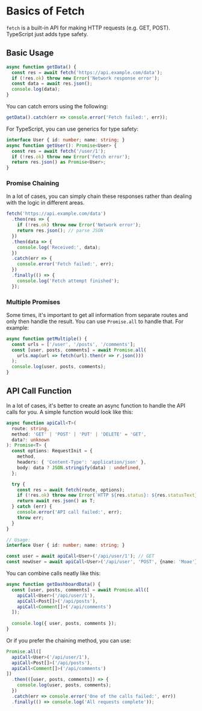 # Basics of Fetch

`fetch` is a built-in API for making HTTP requests (e.g. GET, POST). TypeScript just adds type safety.

## Basic Usage

```typescript
async function getData() {
  const res = await fetch('https://api.example.com/data');
  if (!res.ok) throw new Error('Network response error');
  const data = await res.json();
  console.log(data);
}
```

You can catch errors using the following:

```typescript
getData().catch(err => console.error('Fetch failed:', err));
```

For TypeScript, you can use generics for type safety:

```typescript
interface User { id: number; name: string; }
async function getUser(): Promise<User> {
  const res = await fetch('/user/1');
  if (!res.ok) throw new Error('Fetch error');
  return res.json() as Promise<User>;
}
```

### Promise Chaining

In a lot of cases, you can simply chain these responses rather than dealing with the logic in different areas.

```typescript
fetch('https://api.example.com/data')
  .then(res => {
    if (!res.ok) throw new Error('Network error');
    return res.json(); // parse JSON
  })
  .then(data => {
    console.log('Received:', data);
  })
  .catch(err => {
    console.error('Fetch failed:', err);
  })
  .finally(() => {
    console.log('Fetch attempt finished');
  });
```

### Multiple Promises

Some times, it's important to get all information from separate routes and only then handle the result. You can use `Promise.all` to handle that. For example:

``` typescript
async function getMultiple() {
  const urls = ['/user', '/posts', '/comments'];
  const [user, posts, comments] = await Promise.all(
    urls.map(url => fetch(url).then(r => r.json()))
  );
  console.log(user, posts, comments);
}
```

## API Call Function

In a lot of cases, it's better to create an async function to handle the API calls for you. A simple function would look like this:

```typescript
async function apiCall<T>(
  route: string,
  method: 'GET' | 'POST' | 'PUT' | 'DELETE' = 'GET',
  data?: unknown
): Promise<T> {
  const options: RequestInit = {
    method,
    headers: { 'Content-Type': 'application/json' },
    body: data ? JSON.stringify(data) : undefined,
  };

  try {
    const res = await fetch(route, options);
    if (!res.ok) throw new Error(`HTTP ${res.status}: ${res.statusText}`);
    return await res.json() as T;
  } catch (err) {
    console.error('API call failed:', err);
    throw err;
  }
}

// Usage:
interface User { id: number; name: string; }

const user = await apiCall<User>('/api/user/1'); // GET
const newUser = await apiCall<User>('/api/user', 'POST', {name: 'Moae'}); // POST
```

You can combine calls neatly like this:

```typescript
async function getDashboardData() {
  const [user, posts, comments] = await Promise.all([
    apiCall<User>('/api/user/1'),
    apiCall<Post[]>('/api/posts'),
    apiCall<Comment[]>('/api/comments')
  ]);
  
  console.log({ user, posts, comments });
}
```

Or if you prefer the chaining method, you can use:

```typescript
Promise.all([
  apiCall<User>('/api/user/1'),
  apiCall<Post[]>('/api/posts'),
  apiCall<Comment[]>('/api/comments')
])
  .then(([user, posts, comments]) => {
    console.log(user, posts, comments);
  })
  .catch(err => console.error('One of the calls failed:', err))
  .finally(() => console.log('All requests complete'));
```